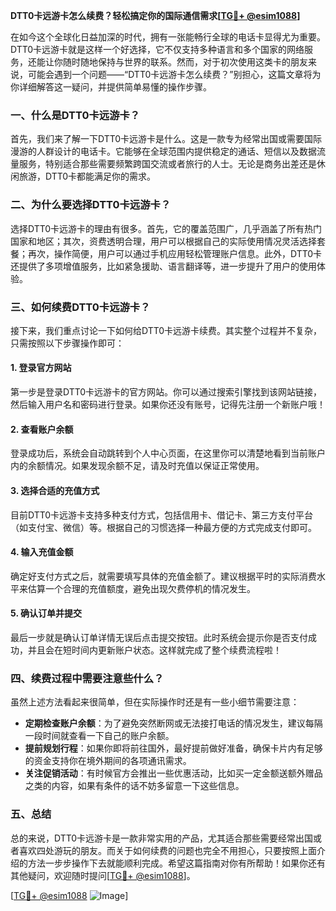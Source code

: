 **DTT0卡远游卡怎么续费？轻松搞定你的国际通信需求[[TG💪+ @esim1088](https://t.me/s/esim1088)]**

在如今这个全球化日益加深的时代，拥有一张能畅行全球的电话卡显得尤为重要。DTT0卡远游卡就是这样一个好选择，它不仅支持多种语言和多个国家的网络服务，还能让你随时随地保持与世界的联系。然而，对于初次使用这类卡的朋友来说，可能会遇到一个问题——“DTT0卡远游卡怎么续费？”别担心，这篇文章将为你详细解答这一疑问，并提供简单易懂的操作步骤。

### 一、什么是DTT0卡远游卡？

首先，我们来了解一下DTT0卡远游卡是什么。这是一款专为经常出国或需要国际漫游的人群设计的电话卡。它能够在全球范围内提供稳定的通话、短信以及数据流量服务，特别适合那些需要频繁跨国交流或者旅行的人士。无论是商务出差还是休闲旅游，DTT0卡都能满足你的需求。

### 二、为什么要选择DTT0卡远游卡？

选择DTT0卡远游卡的理由有很多。首先，它的覆盖范围广，几乎涵盖了所有热门国家和地区；其次，资费透明合理，用户可以根据自己的实际使用情况灵活选择套餐；再次，操作简便，用户可以通过手机应用轻松管理账户信息。此外，DTT0卡还提供了多项增值服务，比如紧急援助、语言翻译等，进一步提升了用户的使用体验。

### 三、如何续费DTT0卡远游卡？

接下来，我们重点讨论一下如何给DTT0卡远游卡续费。其实整个过程并不复杂，只需按照以下步骤操作即可：

#### 1. 登录官方网站

第一步是登录DTT0卡远游卡的官方网站。你可以通过搜索引擎找到该网站链接，然后输入用户名和密码进行登录。如果你还没有账号，记得先注册一个新账户哦！

#### 2. 查看账户余额

登录成功后，系统会自动跳转到个人中心页面，在这里你可以清楚地看到当前账户内的余额情况。如果发现余额不足，请及时充值以保证正常使用。

#### 3. 选择合适的充值方式

目前DTT0卡远游卡支持多种支付方式，包括信用卡、借记卡、第三方支付平台（如支付宝、微信）等。根据自己的习惯选择一种最方便的方式完成支付即可。

#### 4. 输入充值金额

确定好支付方式之后，就需要填写具体的充值金额了。建议根据平时的实际消费水平来估算一个合理的充值额度，避免出现欠费停机的情况发生。

#### 5. 确认订单并提交

最后一步就是确认订单详情无误后点击提交按钮。此时系统会提示你是否支付成功，并且会在短时间内更新账户状态。这样就完成了整个续费流程啦！

### 四、续费过程中需要注意些什么？

虽然上述方法看起来很简单，但在实际操作时还是有一些小细节需要注意：

- **定期检查账户余额**：为了避免突然断网或无法接打电话的情况发生，建议每隔一段时间就查看一下自己的账户余额。
- **提前规划行程**：如果你即将前往国外，最好提前做好准备，确保卡片内有足够的资金支持你在境外期间的各项通讯需求。
- **关注促销活动**：有时候官方会推出一些优惠活动，比如买一定金额送额外赠品之类的内容，如果有条件的话不妨多留意一下这些信息。

### 五、总结

总的来说，DTT0卡远游卡是一款非常实用的产品，尤其适合那些需要经常出国或者喜欢四处游玩的朋友。而关于如何续费的问题也完全不用担心，只要按照上面介绍的方法一步步操作下去就能顺利完成。希望这篇指南对你有所帮助！如果你还有其他疑问，欢迎随时提问[[TG💪+ @esim1088](https://t.me/s/esim1088)]。

[[TG💪+ @esim1088](https://t.me/s/esim1088) ![Image](https://i.postimg.cc/4NQfJmqS/Snipaste-2025-05-13-00-14-12.png)]